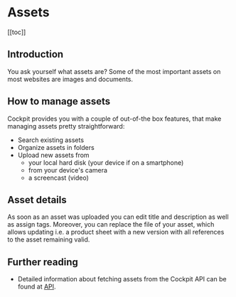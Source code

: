 # Assets

[[toc]]

## Introduction

You ask yourself what assets are? Some of the most important assets on most websites are images and documents.

## How to manage assets

Cockpit provides you with a couple of out-of-the box features, that make managing assets pretty straightforward:

* Search existing assets
* Organize assets in folders
* Upload new assets from
  * your local hard disk (your device if on a smartphone)
  * from your device's camera
  * a screencast (video)

## Asset details

As soon as an asset was uploaded you can edit title and description as well as assign tags. Moreover, you can replace the file of your asset, which allows updating i.e. a product sheet with a new version with all references to the asset remaining valid.

## Further reading

* Detailed information about fetching assets from the Cockpit API can be found at [API](/api/endpoints/#assets).